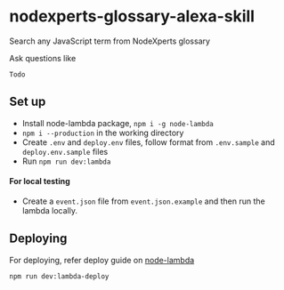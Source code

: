 # nodexperts-glossary-alexa-skill
Search any JavaScript term from NodeXperts glossary

Ask questions like

```
Todo
```

## Set up

- Install node-lambda package, `npm i -g node-lambda`
- `npm i --production` in the working directory
- Create `.env` and `deploy.env` files, follow format from `.env.sample` and `deploy.env.sample` files
- Run `npm run dev:lambda`

#### For local testing

- Create a `event.json` file from `event.json.example` and then run the lambda locally.

## Deploying

For deploying, refer deploy guide on [node-lambda](https://www.npmjs.com/package/node-lambda)

```
npm run dev:lambda-deploy
```